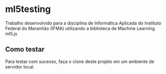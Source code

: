 # ml5testing
Trabalho desenvolvido para a disciplina de Informática Aplicada do Instituto Federal do Maranhão (IFMA) utilizando a biblioteca de Machine Learning ml5.js

## Como testar 
Para testar com sucesso, faça o clone deste projeto em um ambiente de servidor local. 
